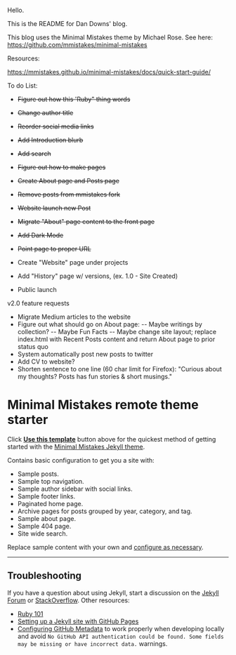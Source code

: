Hello. 

This is the README for Dan Downs' blog.

This blog uses the Minimal Mistakes theme by Michael Rose. See here: https://github.com/mmistakes/minimal-mistakes


Resources: 

https://mmistakes.github.io/minimal-mistakes/docs/quick-start-guide/


To do List:
- <s> Figure out how this 'Ruby" thing words </s>
- <s> Change author title </s>
- <s> Reorder social media links </s>
- <s> Add Introduction blurb </s>
- <s> Add search </s>
- <s> Figure out how to make pages </s>
- <s> Create About page and Posts page </s>
- <s> Remove posts from mmistakes fork </s>
- <s> Website launch new Post </s>
- <s> Migrate "About" page content to the front page </s>
- <s> Add Dark Mode </s>
- <s> Point page to proper URL </s>
- Create "Website" page under projects
- Add "History" page w/ versions, (ex. 1.0 - Site Created)

- Public launch

v2.0 feature requests
- Migrate Medium articles to the website
- Figure out what should go on About page:
-- Maybe writings by collection?
-- Maybe Fun Facts
-- Maybe change site layout; replace index.html with Recent Posts content and return About page to prior status quo
- System automatically post new posts to twitter
- Add CV to website?
- Shorten sentence to one line (60 char limit for Firefox): "Curious about my thoughts? Posts has fun stories & short musings."






# Minimal Mistakes remote theme starter

Click [**Use this template**](https://github.com/mmistakes/mm-github-pages-starter/generate) button above for the quickest method of getting started with the [Minimal Mistakes Jekyll theme](https://github.com/mmistakes/minimal-mistakes).

Contains basic configuration to get you a site with:

- Sample posts.
- Sample top navigation.
- Sample author sidebar with social links.
- Sample footer links.
- Paginated home page.
- Archive pages for posts grouped by year, category, and tag.
- Sample about page.
- Sample 404 page.
- Site wide search.

Replace sample content with your own and [configure as necessary](https://mmistakes.github.io/minimal-mistakes/docs/configuration/).

---

## Troubleshooting

If you have a question about using Jekyll, start a discussion on the [Jekyll Forum](https://talk.jekyllrb.com/) or [StackOverflow](https://stackoverflow.com/questions/tagged/jekyll). Other resources:

- [Ruby 101](https://jekyllrb.com/docs/ruby-101/)
- [Setting up a Jekyll site with GitHub Pages](https://jekyllrb.com/docs/github-pages/)
- [Configuring GitHub Metadata](https://github.com/jekyll/github-metadata/blob/master/docs/configuration.md#configuration) to work properly when developing locally and avoid `No GitHub API authentication could be found. Some fields may be missing or have incorrect data.` warnings.
